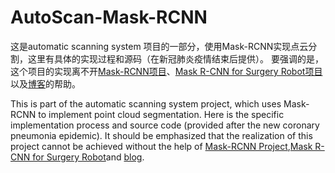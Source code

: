 # AutoScan-Mask-RCNN
这是automatic scanning system 项目的一部分，使用Mask-RCNN实现点云分割，这里有具体的实现过程和源码（在新冠肺炎疫情结束后提供）。
要强调的是，这个项目的实现离不开[Mask-RCNN项目](https://github.com/matterport/Mask_RCNN)、[Mask R-CNN for Surgery Robot项目](https://github.com/SUYEgit/Surgery-Robot-Detection-Segmentation)以及[博客](https://engineering.matterport.com/splash-of-color-instance-segmentation-with-mask-r-cnn-and-tensorflow-7c761e238b46)的帮助。

This is part of the automatic scanning system project, which uses Mask-RCNN to implement point cloud segmentation. Here is the specific implementation process and source code (provided after the new coronary pneumonia epidemic).
It should be emphasized that the realization of this project cannot be achieved without the help of [Mask-RCNN Project](https://github.com/matterport/Mask_RCNN),[Mask R-CNN for Surgery Robot](https://github.com/SUYEgit/Surgery-Robot-Detection-Segmentation)and [blog](https://engineering.matterport.com/splash-of-color-instance-segmentation-with-mask-r-cnn-and-tensorflow-7c761e238b46).
